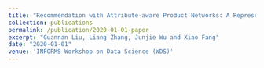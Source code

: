 ```yaml
---
title: "Recommendation with Attribute-aware Product Networks: A Representation Learning Model."
collection: publications
permalink: /publication/2020-01-01-paper
excerpt: "Guannan Liu, Liang Zhang, Junjie Wu and Xiao Fang"
date: "2020-01-01"
venue: 'INFORMS Workshop on Data Science (WDS)'
---
```

